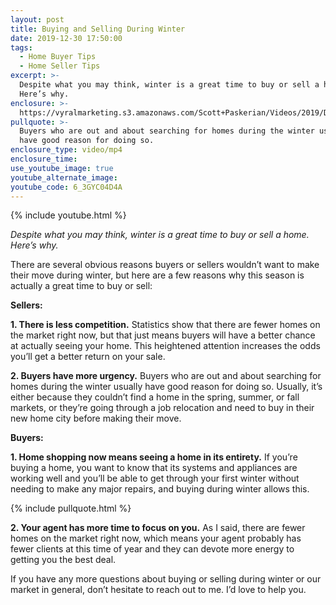 ```yaml
---
layout: post
title: Buying and Selling During Winter
date: 2019-12-30 17:50:00
tags:
  - Home Buyer Tips
  - Home Seller Tips
excerpt: >-
  Despite what you may think, winter is a great time to buy or sell a home.
  Here’s why.
enclosure: >-
  https://vyralmarketing.s3.amazonaws.com/Scott+Paskerian/Videos/2019/December/Buying+and+Selling+During+Winter.mp4
pullquote: >-
  Buyers who are out and about searching for homes during the winter usually
  have good reason for doing so.
enclosure_type: video/mp4
enclosure_time:
use_youtube_image: true
youtube_alternate_image:
youtube_code: 6_3GYC04D4A
---
```


{% include youtube.html %}

*Despite what you may think, winter is a great time to buy or sell a home. Here’s why.*

There are several obvious reasons buyers or sellers wouldn’t want to make their move during winter, but here are a few reasons why this season is actually a great time to buy or sell:

**Sellers:**

**1\. There is less competition.** Statistics show that there are fewer homes on the market right now, but that just means buyers will have a better chance at actually seeing your home. This heightened attention increases the odds you’ll get a better return on your sale.&nbsp;

**2\. Buyers have more urgency.** Buyers who are out and about searching for homes during the winter usually have good reason for doing so. Usually, it’s either because they couldn’t find a home in the spring, summer, or fall markets, or they’re going through a job relocation and need to buy in their new home city before making their move.&nbsp;

**Buyers:**

**1\. Home shopping now means seeing a home in its entirety.** If you’re buying a home, you want to know that its systems and appliances are working well and you’ll be able to get through your first winter without needing to make any major repairs, and buying during winter allows this.

{% include pullquote.html %}

**2\. Your agent has more time to focus on you.** As I said, there are fewer homes on the market right now, which means your agent probably has fewer clients at this time of year and they can devote more energy to getting you the best deal.&nbsp;

If you have any more questions about buying or selling during winter or our market in general, don’t hesitate to reach out to me. I’d love to help you.